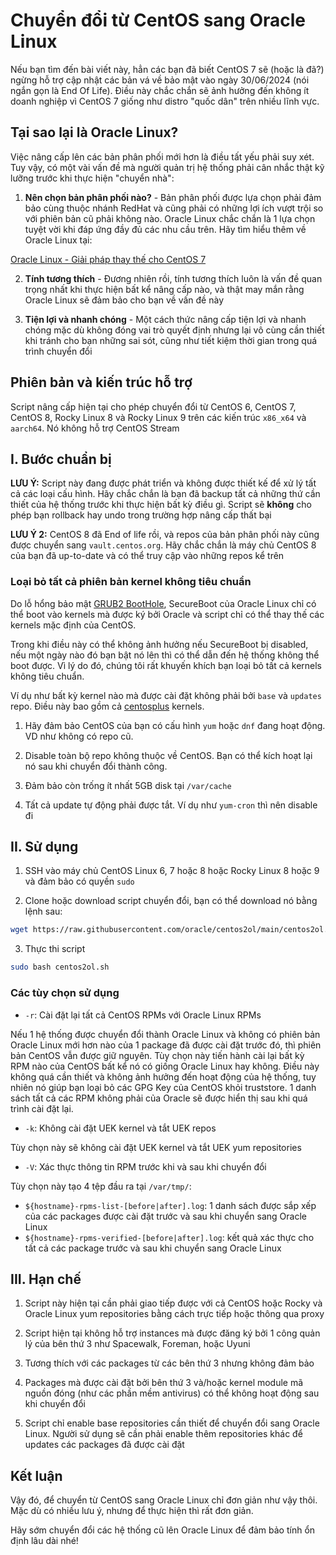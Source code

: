 # Chuyển đổi từ CentOS sang Oracle Linux

Nếu bạn tìm đến bài viết này, hẳn các bạn đã biết CentOS 7 sẽ (hoặc là đã?) ngừng hỗ trợ cập nhật các bản vá về bảo mật vào ngày 30/06/2024 (nói ngắn gọn là End Of Life). Điều này chắc chắn sẽ ảnh hưởng đến không ít doanh nghiệp vì CentOS 7 giống như distro "quốc dân" trên nhiều lĩnh vực.

## Tại sao lại là Oracle Linux?

Việc nâng cấp lên các bản phân phối mới hơn là điều tất yếu phải suy xét. Tuy vậy, có một vài vấn đề mà người quản trị hệ thống phải cân nhắc thật kỹ lưỡng trước khi thực hiện "chuyển nhà":

1. **Nên chọn bản phân phối nào?** - Bản phân phối được lựa chọn phải đảm bảo cùng thuộc nhánh RedHat và cũng phải có những lợi ích vượt trội so với phiên bản cũ phải không nào. Oracle Linux chắc chắn là 1 lựa chọn tuyệt vời khi đáp ứng đầy đủ các nhu cầu trên. Hãy tìm hiểu thêm về Oracle Linux tại:

[Oracle Linux - Giải pháp thay thế cho CentOS 7](https://wiki.nhanhoa.com/kb/oracle-linux-giai-phap-thay-the-cho-centos-7/)

2. **Tính tương thích** - Đương nhiên rồi, tính tương thích luôn là vấn đề quan trọng nhất khi thực hiện bất kể nâng cấp nào, và thật may mắn rằng Oracle Linux sẽ đảm bảo cho bạn về vấn đề này

3. **Tiện lợi và nhanh chóng** - Một cách thức nâng cấp tiện lợi và nhanh chóng mặc dù không đóng vai trò quyết định nhưng lại vô cùng cần thiết khi tránh cho bạn những sai sót, cũng như tiết kiệm thời gian trong quá trình chuyển đổi

## Phiên bản và kiến trúc hỗ trợ

Script nâng cấp hiện tại cho phép chuyển đổi từ CentOS 6, CentOS 7, CentOS 8, Rocky Linux 8 và Rocky Linux 9 trên các kiến trúc ```x86_x64``` và ```aarch64```. Nó không hỗ trợ CentOS Stream

## I. Bước chuẩn bị

**LƯU Ý:** Script này đang được phát triển và không được thiết kế để xử lý tất cả các loại cấu hình. Hãy chắc chắn là bạn đã backup tất cả những thứ cần thiết của hệ thống trước khi thực hiện bất kỳ điều gì. Script sẽ **không** cho phép bạn rollback hay undo trong trường hợp nâng cấp thất bại

**LƯU Ý 2:** CentOS 8 đã End of life rồi, và repos của bản phân phối này cũng được chuyển sang ```vault.centos.org```. Hãy chắc chắn là máy chủ CentOS 8 của bạn đã up-to-date và có thể truy cập vào những repos kể trên

### Loại bỏ tất cả phiên bản kernel không tiêu chuẩn

Do lỗ hổng bảo mật [GRUB2 BootHole](https://blogs.oracle.com/linux/cve-2020-10713-grub2-boothole), SecureBoot của Oracle Linux chỉ có thể boot vào kernels mà được ký bởi Oracle và script chỉ có thể thay thế các kernels mặc định của CentOS.

Trong khi điều này có thể không ảnh hưởng nếu SecureBoot bị disabled, nếu một ngày nào đó bạn bật nó lên thì có thể dẫn đến hệ thống không thể boot được. Vì lý do đó, chúng tôi rất khuyến khích bạn loại bỏ tất cả kernels không tiêu chuẩn.

Ví dụ như bất kỳ kernel nào mà được cài đặt không phải bởi ```base``` và ```updates``` repo. Điều này bao gồm cả [centosplus](https://wiki.centos.org/AdditionalResources/Repositories/CentOSPlus) kernels.

1. Hãy đảm bảo CentOS của bạn có cấu hình ```yum``` hoặc ```dnf``` đang hoạt động. VD như không có repo cũ.

2. Disable toàn bộ repo không thuộc về CentOS. Bạn có thể kích hoạt lại nó sau khi chuyển đổi thành công.

3. Đảm bảo còn trống ít nhất 5GB disk tại ```/var/cache```

4. Tất cả update tự động phải được tắt. Ví dụ như ```yum-cron``` thì nên disable đi

## II. Sử dụng

1. SSH vào máy chủ CentOS Linux 6, 7 hoặc 8 hoặc Rocky Linux 8 hoặc 9 và đảm bảo có quyền ```sudo```

2. Clone hoặc download script chuyển đổi, bạn có thể download nó bằng lệnh sau:

```sh
wget https://raw.githubusercontent.com/oracle/centos2ol/main/centos2ol.sh
```

3. Thực thi script

```sh
sudo bash centos2ol.sh
```

### Các tùy chọn sử dụng

- ```-r```: Cài đặt lại tất cả CentOS RPMs với Oracle Linux RPMs

Nếu 1 hệ thống được chuyển đổi thành Oracle Linux và không có phiên bản Oracle Linux mới hơn nào của 1 package đã được cài đặt trước đó, thì phiên bản CentOS vẫn được giữ nguyên. Tùy chọn này tiến hành cài lại bất kỳ RPM nào của CentOS bất kể nó có giống Oracle Linux hay không. Điều này không quá cần thiết và không ảnh hưởng đến hoạt động của hệ thống, tuy nhiên nó giúp bạn loại bỏ các GPG Key của CentOS khỏi truststore. 1 danh sách tất cả các RPM không phải của Oracle sẽ được hiển thị sau khi quá trình cài đặt lại.

- ```-k```: Không cài đặt UEK kernel và tắt UEK repos

Tùy chọn này sẽ không cài đặt UEK kernel và tắt UEK yum repositories

- ```-V```: Xác thực thông tin RPM trước khi và sau khi chuyển đổi

Tùy chọn này tạo 4 tệp đầu ra tại ```/var/tmp/```:

- ```${hostname}-rpms-list-[before|after].log```: 1 danh sách được sắp xếp của các packages được cài đặt trước và sau khi chuyển sang Oracle Linux
- ```${hostname}-rpms-verified-[before|after].log```: kết quả xác thực cho tất cả các package trước và sau khi chuyển sang Oracle Linux

## III. Hạn chế

1. Script này hiện tại cần phải giao tiếp được với cả CentOS hoặc Rocky và Oracle Linux yum repositories bằng cách trực tiếp hoặc thông qua proxy

2. Script hiện tại không hỗ trợ instances mà được đăng ký bởi 1 công quản lý của bên thứ 3 như Spacewalk, Foreman, hoặc Uyuni

3. Tương thích với các packages từ các bên thứ 3 nhưng không đảm bảo

4. Packages mà được cài đặt bởi bên thứ 3 và/hoặc kernel module mã nguồn đóng (như các phần mềm antivirus) có thể không hoạt động sau khi chuyển đổi

5. Script chỉ enable base repositories cần thiết để chuyển đổi sang Oracle Linux. Người sử dụng sẽ cần phải enable thêm repositories khác để updates các packages đã được cài đặt

## Kết luận

Vậy đó, để chuyển từ CentOS sang Oracle Linux chỉ đơn giản như vậy thôi. Mặc dù có nhiều lưu ý, nhưng để thực hiện thì rất đơn giản.

Hãy sớm chuyển đổi các hệ thống cũ lên Oracle Linux để đảm bảo tính ổn định lâu dài nhé!